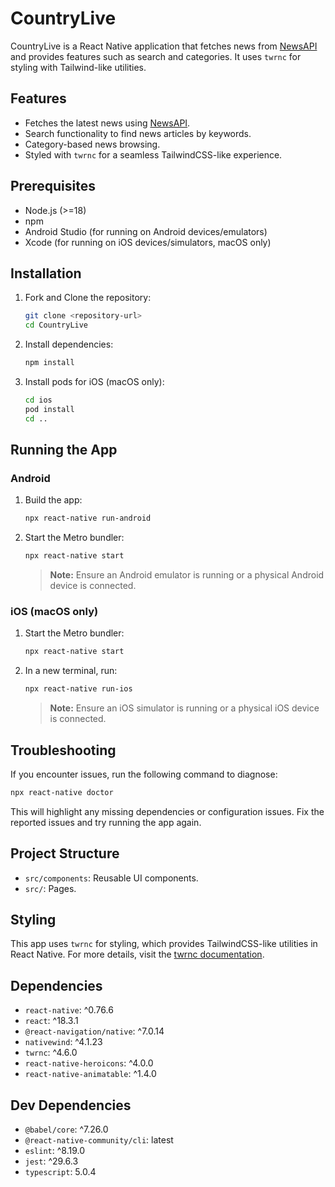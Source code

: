 # CountryLive

CountryLive is a React Native application that fetches news from [NewsAPI](https://newsapi.org/) and provides features such as search and categories. It uses `twrnc` for styling with Tailwind-like utilities.

## Features

- Fetches the latest news using [NewsAPI](https://newsapi.org/).
- Search functionality to find news articles by keywords.
- Category-based news browsing.
- Styled with `twrnc` for a seamless TailwindCSS-like experience.

## Prerequisites

- Node.js (>=18)
- npm
- Android Studio (for running on Android devices/emulators)
- Xcode (for running on iOS devices/simulators, macOS only)

## Installation

1. Fork and Clone the repository:

   ```bash
   git clone <repository-url>
   cd CountryLive
   ```

2. Install dependencies:

   ```bash
   npm install
   ```

3. Install pods for iOS (macOS only):

   ```bash
   cd ios
   pod install
   cd ..
   ```

## Running the App

### Android

1. Build the app:

   ```bash
   npx react-native run-android
   ```

2. Start the Metro bundler:

   ```bash
   npx react-native start
   ```

   > **Note:** Ensure an Android emulator is running or a physical Android device is connected.

### iOS (macOS only)

1. Start the Metro bundler:

   ```bash
   npx react-native start
   ```

2. In a new terminal, run:

   ```bash
   npx react-native run-ios
   ```

   > **Note:** Ensure an iOS simulator is running or a physical iOS device is connected.

## Troubleshooting

If you encounter issues, run the following command to diagnose:

```bash
npx react-native doctor
```

This will highlight any missing dependencies or configuration issues. Fix the reported issues and try running the app again.

## Project Structure

- `src/components`: Reusable UI components.
- `src/`: Pages.

## Styling

This app uses `twrnc` for styling, which provides TailwindCSS-like utilities in React Native. For more details, visit the [twrnc documentation](https://github.com/jaredh159/tailwind-react-native-classnames).

## Dependencies

- `react-native`: ^0.76.6
- `react`: ^18.3.1
- `@react-navigation/native`: ^7.0.14
- `nativewind`: ^4.1.23
- `twrnc`: ^4.6.0
- `react-native-heroicons`: ^4.0.0
- `react-native-animatable`: ^1.4.0

## Dev Dependencies

- `@babel/core`: ^7.26.0
- `@react-native-community/cli`: latest
- `eslint`: ^8.19.0
- `jest`: ^29.6.3
- `typescript`: 5.0.4

